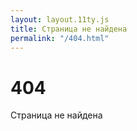```yaml
---
layout: layout.11ty.js
title: Страница не найдена
permalink: "/404.html"
---
```


<h1 className="h1">404</h1>

<p>Страница не найдена</p>
